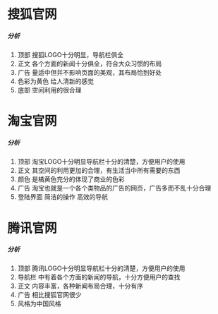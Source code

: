 # 搜狐官网
##### 分析
1. 顶部 搜狐LOGO十分明显，导航栏俱全
2. 正文 各个方面的新闻十分俱全，符合大众习惯的布局
3. 广告 量适中但并不影响页面的美观，其布局恰到好处
4. 色彩为黄色 给人清新的感觉
5. 底部  空间利用的很合理

# 淘宝官网
##### 分析
1. 顶部 淘宝LOGO十分明显导航栏十分的清楚，方便用户的使用
2. 正文 其空间的利用更加的合理，有生活当中所有需要的东西
3. 颜色 是橘黄色充分的体现了商业的色彩
4. 广告 淘宝也就是一个各个类物品的广告的网页，广告多而不乱十分合理
5. 登陆界面 简洁的操作  高效的导航

# 腾讯官网
##### 分析
1. 顶部 腾讯LOGO十分明显导航栏十分的清楚，方便用户的使用
2. 导航栏  中有着各个方面的新闻的导航，十分方便用户的查找
3.  正文 内容丰富，各种新闻布局合理，十分有序
4.  广告 相比搜狐官网很少
5.  风格为中国风格